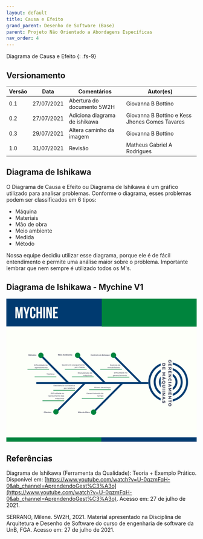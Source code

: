 ```yaml
---
layout: default
title: Causa e Efeito
grand_parent: Desenho de Software (Base)
parent: Projeto Não Orientado a Abordagens Específicas
nav_order: 4
---
```


Diagrama de Causa e Efeito
{: .fs-9}

## Versionamento

|Versão | Data | Comentários | Autor(es) |
|-------|------|-------------|-----------|
|0.1|27/07/2021| Abertura do documento 5W2H| Giovanna B Bottino|
|0.2|27/07/2021| Adiciona diagrama de ishikawa | Giovanna B Bottino e Kess Jhones Gomes Tavares|
|0.3|29/07/2021| Altera caminho da imagem | Giovanna B Bottino |
|1.0|31/07/2021| Revisão | Matheus Gabriel A Rodrigues |

## Diagrama de Ishikawa

O Diagrama de Causa e Efeito ou Diagrama de Ishikawa é um gráfico utilizado para analisar problemas. Conforme o diagrama, esses problemas podem ser classificados em 6 tipos:

- Máquina
- Materiais
- Mão de obra
- Meio ambiente
- Medida
- Método

Nossa equipe decidiu utilizar esse diagrama, porque ele é de fácil entendimento e permite uma análise maior sobre o problema. Importante lembrar que nem sempre é utilizado todos os M's.

## Diagrama de Ishikawa - Mychine V1

![Diagrama de ishikawa](./../../../assets/images/ishikawa.png)

## Referências

Diagrama de Ishikawa (Ferramenta da Qualidade): Teoria + Exemplo Prático. Disponível em: [https://www.youtube.com/watch?v=U-0qzmFqH-0&ab_channel=AprendendoGest%C3%A3o](https://www.youtube.com/watch?v=U-0qzmFqH-0&ab_channel=AprendendoGest%C3%A3o). Acesso em: 27 de julho de 2021.

SERRANO, Milene. 5W2H, 2021. Material apresentado na Disciplina de Arquitetura e Desenho de Software do curso de engenharia de software da UnB, FGA. Acesso em: 27 de julho de 2021.
